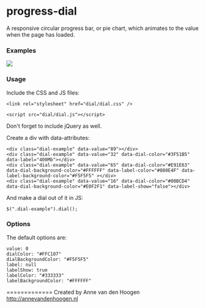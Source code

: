 # progress-dial
A responsive circular progress bar, or pie chart, which animates to the value when the page has loaded.

### Examples
![](https://cloud.githubusercontent.com/assets/10232608/5488898/1b6d89e4-86c4-11e4-803f-e321bfe5cab0.png)

### Usage
Include the CSS and JS files:
```
<link rel="stylesheet" href="dial/dial.css" />
```
```
<script src="dial/dial.js"></script>
```

Don't forget to include jQuery as well.

Create a div with data-attributes:
```
<div class="dial-example" data-value="89"></div>
<div class="dial-example" data-value="32" data-dial-color="#3F51B5" data-label="400Mb"></div>
<div class="dial-example" data-value="65" data-dial-color="#E91E63" data-dial-background-color="#FFFFFF" data-label-color="#880E4F" data-label-background-color="#F5F5F5" ></div>
<div class="dial-example" data-value="16" data-dial-color="#00BCD4" data-dial-background-color="#E0F2F1" data-label-show="false"></div>
```

And make a dial out of it in JS:
```
$(".dial-example").dial();
```
### Options
The default options are:
```
value: 0
dialColor: "#FFC107"
dialBackgroundColor: "#F5F5F5"
label: null
labelShow: true
labelColor: "#333333"
labelBackgroundColor: "#FFFFFF"
```

=============
Created by Anne van den Hoogen http://annevandenhoogen.nl
